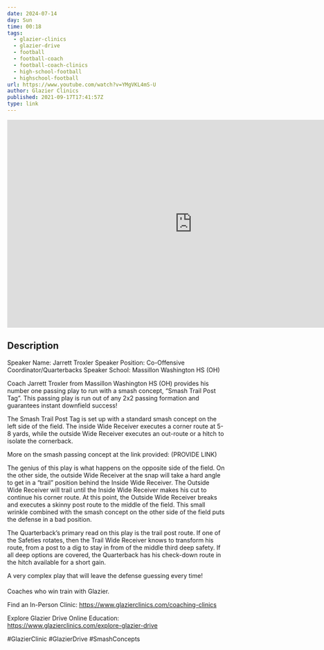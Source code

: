 ```yaml
---
date: 2024-07-14
day: Sun
time: 00:18
tags:
  - glazier-clinics
  - glazier-drive
  - football
  - football-coach
  - football-coach-clinics
  - high-school-football
  - highschool-football
url: https://www.youtube.com/watch?v=YMgVKL4mS-U
author: Glazier Clinics
published: 2021-09-17T17:41:57Z
type: link
---
```


<iframe width="854" height="480" src="https://www.youtube.com/embed/YMgVKL4mS-U" frameborder="0" allowfullscreen></iframe>

## Description
Speaker Name: Jarrett Troxler
﻿Speaker Position: Co-Offensive Coordinator/Quarterbacks
﻿Speaker School: Massillon Washington HS (OH)

Coach Jarrett Troxler from Massillon Washington HS (OH) provides his number one passing play to run with a smash concept, “Smash Trail Post Tag”. This passing play is run out of any 2x2 passing formation and guarantees instant downfield success!

The Smash Trail Post Tag is set up with a standard smash concept on the left side of the field. The inside Wide Receiver executes a corner route at 5-8 yards, while the outside Wide Receiver executes an out-route or a hitch to isolate the cornerback. 

More on the smash passing concept at the link provided: (PROVIDE LINK)

The genius of this play is what happens on the opposite side of the field. On the other side, the outside Wide Receiver at the snap will take a hard angle to get in a “trail” position behind the Inside Wide Receiver. The Outside Wide Receiver will trail until the Inside Wide Receiver makes his cut to continue his corner route. At this point, the Outside Wide Receiver breaks and executes a skinny post route to the middle of the field. This small wrinkle combined with the smash concept on the other side of the field puts the defense in a bad position.

The Quarterback’s primary read on this play is the trail post route. If one of the Safeties rotates, then the Trail Wide Receiver knows to transform his route, from a post to a dig to stay in from of the middle third deep safety. If all deep options are covered, the Quarterback has his check-down route in the hitch available for a short gain.

A very complex play that will leave the defense guessing every time!

####

Coaches who win train with Glazier. 

Find an In-Person Clinic: https://www.glazierclinics.com/coaching-clinics 

Explore Glazier Drive Online Education: 
https://www.glazierclinics.com/explore-glazier-drive

#GlazierClinic #GlazierDrive #SmashConcepts